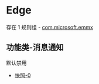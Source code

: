 # Edge

存在 1 规则组 - [com.microsoft.emmx](/src/apps/com.microsoft.emmx.ts)

## 功能类-消息通知

默认禁用

- [快照-0](https://i.gkd.li/import/13646187)
